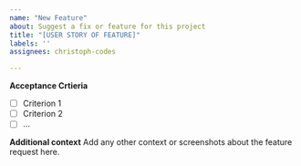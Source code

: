 ```yaml
---
name: "New Feature"
about: Suggest a fix or feature for this project
title: "[USER STORY OF FEATURE]"
labels: ''
assignees: christoph-codes

---
```


**Acceptance Crtieria**
- [ ] Criterion 1
- [ ] Criterion 2
- [ ] ...

**Additional context**
Add any other context or screenshots about the feature request here.

